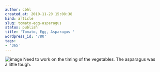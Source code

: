 ```yaml
---
author: cbhl
created_at: 2010-11-20 15:08:38
kind: article
slug: tomato-egg-asparagus
status: publish
title: 'Tomato, Egg, Asparagus '
wordpress_id: '780'
tags:
- '365'
---
```


![image](http://images.azuresky.ca/blog/wp-content/uploads/2010/11/wpid-IMG_20101120_150629.jpg)
Need to work on the timing of the vegetables. The asparagus was a little
tough.

